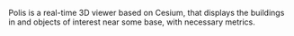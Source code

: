 Polis is a real-time 3D viewer based on Cesium, that displays the buildings in and objects of interest near some base, with necessary metrics.
